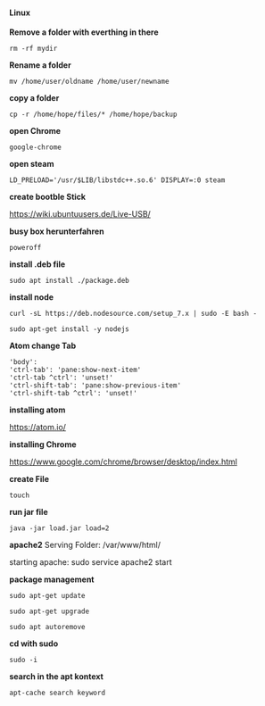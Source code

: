 #### Linux
<b>Remove a folder with everthing in there </b>

    rm -rf mydir

<b> Rename a folder </b>

    mv /home/user/oldname /home/user/newname

<b> copy a folder </b>

    cp -r /home/hope/files/* /home/hope/backup

<b> open Chrome </b>

    google-chrome

<b> open steam </b>

    LD_PRELOAD='/usr/$LIB/libstdc++.so.6' DISPLAY=:0 steam

<b> create bootble Stick </b>

https://wiki.ubuntuusers.de/Live-USB/

<b>busy box herunterfahren </b>

    poweroff

<b> install .deb file </b>

    sudo apt install ./package.deb

<b> install node </b>

    curl -sL https://deb.nodesource.com/setup_7.x | sudo -E bash -

    sudo apt-get install -y nodejs

<b> Atom change Tab </b>

    'body':
    'ctrl-tab': 'pane:show-next-item'
    'ctrl-tab ^ctrl': 'unset!'
    'ctrl-shift-tab': 'pane:show-previous-item'
    'ctrl-shift-tab ^ctrl': 'unset!'


<b> installing atom </b>

https://atom.io/

<b>installing Chrome</b>

https://www.google.com/chrome/browser/desktop/index.html

<b> create File </b>

    touch

<b>run jar file </b>

    java -jar load.jar load=2

<b>apache2</b>
Serving Folder: /var/www/html/

starting apache: sudo service apache2 start

<b> package management</b>
    
    sudo apt-get update
 
    sudo apt-get upgrade
 
    sudo apt autoremove

<b>cd with sudo </b>

    sudo -i

<b>search in the apt kontext </b>

    apt-cache search keyword


